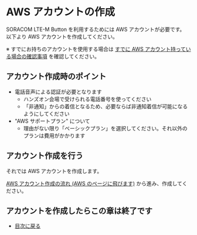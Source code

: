 # AWS アカウントの作成

SORACOM LTE-M Button を利用するためには AWS アカウントが必要です。
以下より AWS アカウントを作成してください。

※ すでにお持ちのアカウントを使用する場合は [すでに AWS アカウント持っている場合の確認事項](aws-account-available) を確認してください。

## アカウント作成時のポイント

* 電話音声による認証が必要となります
    * ハンズオン会場で受けられる電話番号を使ってください
    * 「非通知」からの着信となるため、必要ならば非通知着信が可能になるようにしてください
* "AWS サポートプラン" について
    * 理由がない限り「ベーシックプラン」を選択してください。それ以外のプランは費用がかかります

## アカウント作成を行う

それでは AWS アカウントを作成します。

<a href="https://aws.amazon.com/jp/register-flow/" target="_blank">AWS アカウント作成の流れ (AWS のページに飛びます)</a> から進み、作成してください。

## アカウントを作成したらこの章は終了です

* [目次に戻る](index#work-a)

